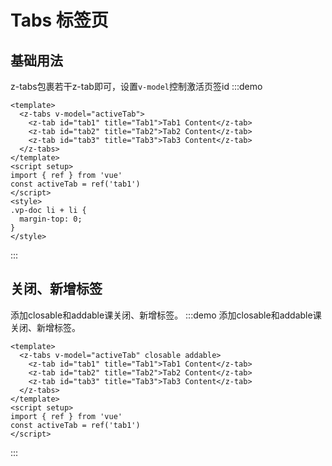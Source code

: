 # Tabs 标签页

## 基础用法

z-tabs包裹若干z-tab即可，设置`v-model`控制激活页签id
:::demo
```vue
<template>
  <z-tabs v-model="activeTab">
    <z-tab id="tab1" title="Tab1">Tab1 Content</z-tab>
    <z-tab id="tab2" title="Tab2">Tab2 Content</z-tab>
    <z-tab id="tab3" title="Tab3">Tab3 Content</z-tab>
  </z-tabs>
</template>
<script setup>
import { ref } from 'vue'
const activeTab = ref('tab1')
</script>
<style>
.vp-doc li + li {
  margin-top: 0;
}
</style>
```
:::

## 关闭、新增标签
添加closable和addable课关闭、新增标签。
:::demo 添加closable和addable课关闭、新增标签。
```vue
<template>
  <z-tabs v-model="activeTab" closable addable>
    <z-tab id="tab1" title="Tab1">Tab1 Content</z-tab>
    <z-tab id="tab2" title="Tab2">Tab2 Content</z-tab>
    <z-tab id="tab3" title="Tab3">Tab3 Content</z-tab>
  </z-tabs>
</template>
<script setup>
import { ref } from 'vue'
const activeTab = ref('tab1')
</script>
```
:::